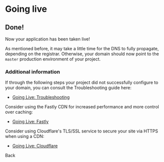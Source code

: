 # Going live

## Done!

Now your application has been taken live!

As mentioned before, it may take a little time for the DNS to fully propagate, depending on the registrar. Otherwise, your domain should now point to the `master` production environment of your project.

### Additional information

If through the following steps your project did not successfully configure to your domain, you can consult the Troubleshooting guide here:

* [Going Live: Troubleshooting](/golive/troubleshoot.md)

Consider using the Fastly CDN for increased performance and more control over caching:

* [Going Live: Fastly](/golive/steps/fastly.md)

Consider using Cloudflare's TLS/SSL service to secure your site via HTTPS when using a CDN:

* [Going Live: Cloudflare](/golive/steps/cloudflare.md)

<div class="buttons">
  <a class="button-link prev" onclick="gitbook.navigation.goPrev()">Back</a>
</div>
